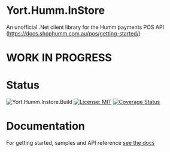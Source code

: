 # Yort.Humm.InStore
An unofficial .Net client library for the Humm payments POS API (https://docs.shophumm.com.au/pos/getting-started/)

# WORK IN PROGRESS

# Status
![Yort.Humm.Instore.Build](https://github.com/Yortw/Yort.Humm.InStore/workflows/Yort.Humm.Instore.Build/badge.svg) [![License: MIT](https://img.shields.io/badge/License-MIT-blue.svg)](https://opensource.org/licenses/MIT) [![Coverage Status](https://coveralls.io/repos/github/Yortw/Yort.Humm.InStore/badge.svg?branch=master)](https://coveralls.io/github/Yortw/Yort.Humm.InStore?branch=master)

# Documentation

For getting started, samples and API reference [see the docs](https://yortw.github.io/Yort.Humm.InStore/docs/index.html)
